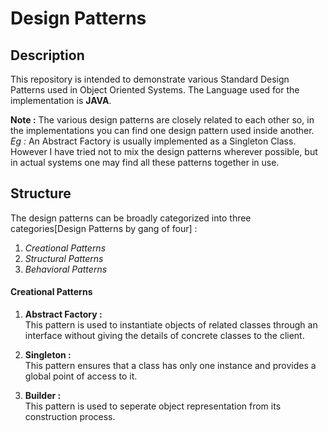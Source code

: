 # Design Patterns

## Description

This repository is intended to demonstrate various Standard Design Patterns used in Object Oriented Systems.
The Language used for the implementation is **JAVA**.

**Note :** The various design patterns are closely related to each other so, in the implementations you can find one design pattern used inside another.<br/>*Eg :* An Abstract Factory is usually implemented as a Singleton Class. However I have tried not to mix the design patterns wherever possible, but in actual systems one may find all these patterns together in use.
## Structure

The design patterns can be broadly categorized into three categories[Design Patterns by gang of four] :
1. *Creational Patterns*
2. *Structural Patterns*
3. *Behavioral Patterns*

#### Creational Patterns
1. **Abstract Factory :**
  <br/> This pattern is used to instantiate objects of related classes through an interface without giving the details of concrete classes to the client.

2. **Singleton :**
  <br/> This pattern ensures that a class has only one instance and provides a global point of access to it. 

3. **Builder :**
  <br/> This pattern is used to seperate object representation from its construction process.
